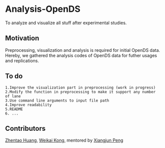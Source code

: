 # Analysis-OpenDS
To analyze and visualize all stuff after experimental studies.
<br>
## Motivation
Preprocessing, visualization and analysis is required for initial OpenDS data. Hereby, we gathered the analysis codes of OpenDS data for futher usages and replications. 

## To do

    1.Improve the visualization part in preprocessing (work in progress)
    2.Modify the function in preprocessing to make it support any number of lane
    3.Use command line arguments to input file path
    4.Improve readability
    5.README
    6. ...
  

## Contributors


[Zhentao Huang](https://github.com/ZhentaoHuang), [Weikai Kong](https://github.com/WeikaiKong), mentored by [Xiangjun Peng](https://github.com/Shiangjun)

</br>


